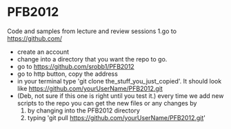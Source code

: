 PFB2012
=======

Code and samples from lecture and review sessions
1.go to https://github.com/
- create an account
- change into a directory that you want the repo to go.
- go to https://github.com/srobb1/PFB2012
- go to http button, copy the address
- in your terminal type 'git clone the_stuff_you_just_copied'. It should look like https://github.com/yourUserName/PFB2012.git 
- (Deb, not sure if this one is right until you test it.) every time we add new scripts to the repo you can get the new files or any changes by
	1. by changing into the PFB2012 directory
	2. typing 'git pull https://github.com/yourUserName/PFB2012.git'

